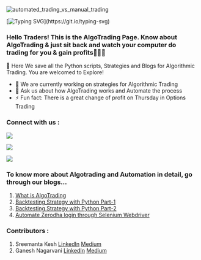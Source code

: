 ![automated_trading_vs_manual_trading](https://user-images.githubusercontent.com/106948551/172350161-970b26ca-ac40-492b-9279-452b1a543655.jpeg)


[![Typing SVG](https://readme-typing-svg.herokuapp.com?size=25&duration=6000&color=23F760&center=true&vCenter=true&width=1000&height=55&lines=Hello+Traders!🗠+This+is+The+AlgoTrading+Page;Welcome+to+our+GitHub!)](https://git.io/typing-svg)

### Hello Traders! This is the AlgoTrading Page. Know about AlgoTrading & just sit back and watch your computer do trading for you & gain profits💸💸💸

💾 Here We save all the Python scripts, Strategies and Blogs for Algorithmic Trading. You are welcomed to Explore!

- 🔭 We are currently working on strategies for Algorithmic Trading
- 💬 Ask us about how AlgoTrading works and Automate the process
- ⚡ Fun fact: There is a great change of profit on Thursday in Options Trading

<h3 align="left">Connect with us :</h3>

[<img src="https://img.shields.io/badge/LinkedIn-The AlgoTrading Page-blue">](https://www.linkedin.com/company/the-algotrading-page/)

[<img src="https://img.shields.io/badge/Email-algotrading0103%40gmail.com-red">](mailto:algotrading0103@gmail.com)

[<img src="https://img.shields.io/badge/Medium-@Algotrading0103-white">](https://medium.com/@algotrading0103)

### To know more about Algotrading and Automation in detail, go through our blogs...
1. [What is AlgoTrading](https://medium.com/@algotrading0103/what-is-algotrading-3e84e8030268)
2. [Backtesting Strategy with Python Part-1](https://medium.com/@algotrading0103/backtesting-your-strategy-with-python-part-1-1b1c47e1b550)
3. [Backtesting Strategy with Python Part-2](https://medium.com/@algotrading0103/backtesting-your-strategy-with-python-part-2-7e99c5d653c1)
4. [Automate Zerodha login through Selenium Webdriver](https://medium.com/@algotrading0103/automate-zerodha-login-through-selenium-webdriver-dd73bb625c7f)

### Contributors :
1. Sreemanta Kesh [LinkedIn](https://www.linkedin.com/in/sreemanta/) [Medium](https://medium.com/@ksreemanto)
2. Ganesh Nagarvani [LinkedIn](https://www.linkedin.com/in/ganesh-nagarvani/) [Medium](https://medium.com/@ganeshnagarvani)
